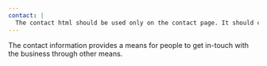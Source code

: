 ```yaml
---
contact: |
  The contact html should be used only on the contact page. It should contain all of the elements listed.
---
```


The contact information provides a means for people to get in-touch with the business through other means.
